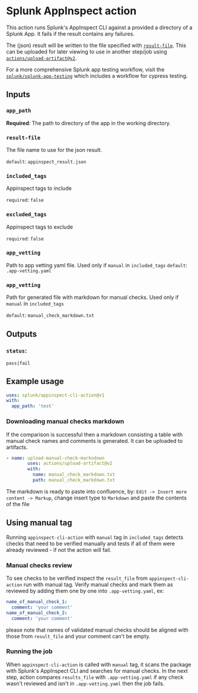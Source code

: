 # Splunk AppInspect action

This action runs Splunk's AppInspect CLI against a provided a directory of a Splunk App. 
It fails if the result contains any failures.

The (json) result will be written to the file specified with [`result-file`](#result-file).
This can be uploaded for later viewing to use in another step/job using [`actions/upload-artifact@v2`](https://github.com/marketplace/actions/upload-a-build-artifact).

For a more comprehensive Splunk app testing workflow, visit the [`splunk/splunk-app-testing`](https://github.com/splunk/splunk-app-testing) which includes a workflow for cypress testing.


## Inputs

### `app_path`

**Required**: The path to directory of the app in the working directory.

### `result-file`
The file name to use for the json result.

`default`: `appinspect_result.json`

### `included_tags`
Appinspect tags to include

`required`: `false`
  
### `excluded_tags`
Appinspect tags to exclude

`required`: `false`

### `app_vetting`
Path to app vetting yaml file. Used only if `manual` in `included_tags`
`default`: `.app-vetting.yaml`

### `app_vetting`
Path for generated file with markdown for manual checks. Used only if `manual` in `included_tags`

`default`: `manual_check_markdown.txt`

## Outputs

### `status`:  

`pass|fail`

## Example usage

```yml
uses: splunk/appinspect-cli-action@v1
with:
  app_path: 'test'
```
### Downloading manual checks markdown
If the comparison is successful then a markdown consisting a table with manual check names and comments is generated. It can be uploaded to artifacts.
```yml
- name: upload-manual-check-markodown
        uses: actions/upload-artifact@v2
        with:
          name: manual_check_markdown.txt
          path: manual_check_markdown.txt
```
The markdown is ready to paste into confluence, by:
`Edit -> Insert more content -> Markup`, change insert type to `Markdown` and paste the contents of the file

## Using manual tag
Running `appinspect-cli-action` with `manual` tag in `included_tags` detects checks that need to be verified manually and tests if all of them were already reviewed - if not the action will fail.
### Manual checks review
To see checks to be verified inspect the `result_file` from `appinspect-cli-action` run with manual tag. Verify manual checks and mark them as reviewed by adding them one by one into `.app-vetting.yaml`, ex:
```yml
name_of_manual_check_1:
  comment: 'your comment'
name_of_manual_check_2:
  comment: 'your comment'
```
please note that names of validated manual checks should be aligned with those from `result_file` and your comment can't be empty.
### Running the job
When `appinspect-cli-action` is called with `manual` tag, it scans the package with Splunk's AppInspect CLI and searches for manual checks. In the next step, action compares `results_file` with `.app-vetting.yaml` if any check wasn't reviewed and isn't in `.app-vetting.yaml` then the job fails.
